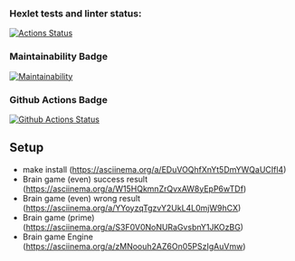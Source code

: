 ### Hexlet tests and linter status:
[![Actions Status](https://github.com/taponomarev/php-project-lvl1/workflows/hexlet-check/badge.svg)](https://github.com/taponomarev/php-project-lvl1/actions)

### Maintainability Badge
[![Maintainability](https://api.codeclimate.com/v1/badges/a99a88d28ad37a79dbf6/maintainability)](https://codeclimate.com/github/codeclimate/codeclimate/maintainability)

### Github Actions Badge
[![Github Actions Status](https://github.com/taponomarev/php-project-lvl1/workflows/Linter/badge.svg)](https://github.com/taponomarev/php-project-lvl1/actions)

## Setup

-   make install (https://asciinema.org/a/EDuVOQhfXnYt5DmYWQaUCIfl4)
-   Brain game (even) success result (https://asciinema.org/a/W15HQkmnZrQvxAW8yEpP6wTDf)
-   Brain game (even) wrong result (https://asciinema.org/a/YYoyzqTgzvY2UkL4L0mjW9hCX)
-   Brain game (prime) (https://asciinema.org/a/S3F0V0NoNURaGvsbnY1JKOzBG)
-   Brain game Engine (https://asciinema.org/a/zMNoouh2AZ6On05PSzIgAuVmw)